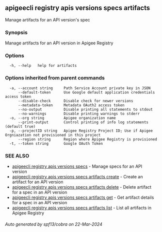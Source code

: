 ## apigeecli registry apis versions specs artifacts

Manage artifacts for an API version's spec

### Synopsis

Manage artifacts for an API version in Apigee Registry

### Options

```
  -h, --help   help for artifacts
```

### Options inherited from parent commands

```
  -a, --account string     Path Service Account private key in JSON
      --default-token      Use Google default application credentials access token
      --disable-check      Disable check for newer versions
      --metadata-token     Metadata OAuth2 access token
      --no-output          Disable printing all statements to stdout
      --no-warnings        Disable printing warnings to stderr
  -o, --org string         Apigee organization name
      --print-output       Control printing of info log statements (default true)
  -p, --projectID string   Apigee Registry Project ID; Use if Apigee Orgniazation not provisioned in this project
      --region string      Region where Apigee Registry is provisioned
  -t, --token string       Google OAuth Token
```

### SEE ALSO

* [apigeecli registry apis versions specs](apigeecli_registry_apis_versions_specs.md)	 - Manage specs for an API version
* [apigeecli registry apis versions specs artifacts create](apigeecli_registry_apis_versions_specs_artifacts_create.md)	 - Create an artifact for an API version
* [apigeecli registry apis versions specs artifacts delete](apigeecli_registry_apis_versions_specs_artifacts_delete.md)	 - Delete artifact for a spec in an API version
* [apigeecli registry apis versions specs artifacts get](apigeecli_registry_apis_versions_specs_artifacts_get.md)	 - Get artifact details for a spec in an API version
* [apigeecli registry apis versions specs artifacts list](apigeecli_registry_apis_versions_specs_artifacts_list.md)	 - List all artifacts in Apigee Registry

###### Auto generated by spf13/cobra on 22-Mar-2024
